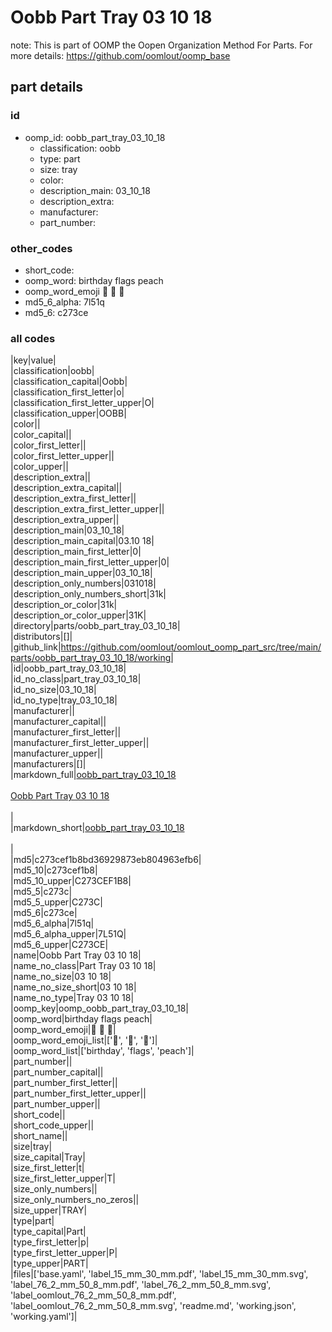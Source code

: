 # Oobb Part Tray 03 10 18  

note: This is part of OOMP the Oopen Organization Method For Parts. For more details: https://github.com/oomlout/oomp_base

##  part details





### id
* oomp_id: oobb_part_tray_03_10_18
  * classification: oobb
  * type: part
  * size: tray
  * color: 
  * description_main: 03_10_18
  * description_extra: 
  * manufacturer: 
  * part_number: 

### other_codes
* short_code: 
* oomp_word: birthday flags peach
* oomp_word_emoji :birthday: :flags: :peach:
* md5_6_alpha: 7l51q
* md5_6: c273ce

### all codes 
|key|value|  
|classification|oobb|  
|classification_capital|Oobb|  
|classification_first_letter|o|  
|classification_first_letter_upper|O|  
|classification_upper|OOBB|  
|color||  
|color_capital||  
|color_first_letter||  
|color_first_letter_upper||  
|color_upper||  
|description_extra||  
|description_extra_capital||  
|description_extra_first_letter||  
|description_extra_first_letter_upper||  
|description_extra_upper||  
|description_main|03_10_18|  
|description_main_capital|03.10 18|  
|description_main_first_letter|0|  
|description_main_first_letter_upper|0|  
|description_main_upper|03_10_18|  
|description_only_numbers|031018|  
|description_only_numbers_short|31k|  
|description_or_color|31k|  
|description_or_color_upper|31K|  
|directory|parts/oobb_part_tray_03_10_18|  
|distributors|[]|  
|github_link|https://github.com/oomlout/oomlout_oomp_part_src/tree/main/parts/oobb_part_tray_03_10_18/working|  
|id|oobb_part_tray_03_10_18|  
|id_no_class|part_tray_03_10_18|  
|id_no_size|03_10_18|  
|id_no_type|tray_03_10_18|  
|manufacturer||  
|manufacturer_capital||  
|manufacturer_first_letter||  
|manufacturer_first_letter_upper||  
|manufacturer_upper||  
|manufacturers|[]|  
|markdown_full|[oobb_part_tray_03_10_18](https://github.com/oomlout/oomlout_oomp_part_src/tree/main/parts/oobb_part_tray_03_10_18/working)<br>[](https://github.com/oomlout/oomlout_oomp_part_src/tree/main/parts/oobb_part_tray_03_10_18/working)<br>[Oobb Part Tray 03 10 18](https://github.com/oomlout/oomlout_oomp_part_src/tree/main/parts/oobb_part_tray_03_10_18/working)<br><br>|  
|markdown_short|[oobb_part_tray_03_10_18](https://github.com/oomlout/oomlout_oomp_part_src/tree/main/parts/oobb_part_tray_03_10_18/working)<br><br>|  
|md5|c273cef1b8bd36929873eb804963efb6|  
|md5_10|c273cef1b8|  
|md5_10_upper|C273CEF1B8|  
|md5_5|c273c|  
|md5_5_upper|C273C|  
|md5_6|c273ce|  
|md5_6_alpha|7l51q|  
|md5_6_alpha_upper|7L51Q|  
|md5_6_upper|C273CE|  
|name|Oobb Part Tray 03 10 18|  
|name_no_class|Part Tray 03 10 18|  
|name_no_size|03 10 18|  
|name_no_size_short|03 10 18|  
|name_no_type|Tray 03 10 18|  
|oomp_key|oomp_oobb_part_tray_03_10_18|  
|oomp_word|birthday flags peach|  
|oomp_word_emoji|:birthday: :flags: :peach:|  
|oomp_word_emoji_list|[':birthday:', ':flags:', ':peach:']|  
|oomp_word_list|['birthday', 'flags', 'peach']|  
|part_number||  
|part_number_capital||  
|part_number_first_letter||  
|part_number_first_letter_upper||  
|part_number_upper||  
|short_code||  
|short_code_upper||  
|short_name||  
|size|tray|  
|size_capital|Tray|  
|size_first_letter|t|  
|size_first_letter_upper|T|  
|size_only_numbers||  
|size_only_numbers_no_zeros||  
|size_upper|TRAY|  
|type|part|  
|type_capital|Part|  
|type_first_letter|p|  
|type_first_letter_upper|P|  
|type_upper|PART|  
|files|['base.yaml', 'label_15_mm_30_mm.pdf', 'label_15_mm_30_mm.svg', 'label_76_2_mm_50_8_mm.pdf', 'label_76_2_mm_50_8_mm.svg', 'label_oomlout_76_2_mm_50_8_mm.pdf', 'label_oomlout_76_2_mm_50_8_mm.svg', 'readme.md', 'working.json', 'working.yaml']|  

